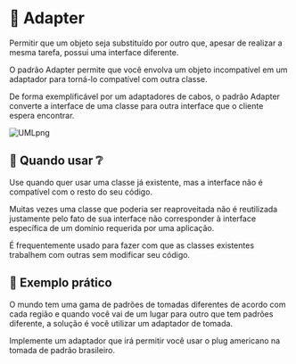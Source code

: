 # :electric_plug: Adapter

Permitir que um objeto seja substituído por outro que, apesar de realizar a mesma tarefa, possui uma interface diferente.

O padrão Adapter permite que você envolva um objeto incompatível em um adaptador para torná-lo compatível com outra classe.

De forma exemplificável por um adaptadores de cabos, o padrão Adapter converte a interface de uma classe para outra interface que o cliente espera encontrar.

![UMLpng](https://user-images.githubusercontent.com/40917812/77838904-9803e000-714e-11ea-9f71-b7013bfd272c.png)

## :thinking: Quando usar :grey_question:

Use quando quer usar uma classe já existente, mas a interface não é compatível com o resto do seu código.

Muitas vezes uma classe que poderia ser reaproveitada não é reutilizada justamente pelo fato de sua interface não corresponder à interface específica de um domínio requerida por uma aplicação.

É frequentemente usado para fazer com que as classes existentes trabalhem com outras sem modificar seu código.

## :muscle: Exemplo prático

O mundo tem uma gama de padrões de tomadas diferentes de acordo com cada região e quando você vai de um lugar para outro que tem padrões diferente, a solução é você utilizar um adaptador de tomada.

Implemente um adaptador que irá permitir você usar o plug americano na tomada de padrão brasileiro.
